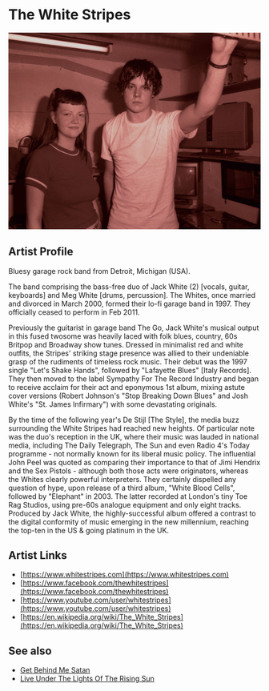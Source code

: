 # The White Stripes

![](../../assets/artists/The_White_Stripes.png)

## Artist Profile

Bluesy garage rock band from Detroit, Michigan (USA).

The band comprising the bass-free duo of Jack White (2) [vocals, guitar, keyboards] and Meg White [drums, percussion]. The Whites, once married and divorced in March 2000, formed their lo-fi garage band in 1997. They officially ceased to perform in Feb 2011.

Previously the guitarist in garage band The Go, Jack White's musical output in this fused twosome was heavily laced with folk blues, country, 60s Britpop and Broadway show tunes. Dressed in minimalist red and white outfits, the Stripes' striking stage presence was allied to their undeniable grasp of the rudiments of timeless rock music. Their debut was the 1997 single "Let's Shake Hands", followed by "Lafayette Blues" [Italy Records]. They then moved to the label Sympathy For The Record Industry and began to receive acclaim for their act and eponymous 1st album, mixing astute cover versions (Robert Johnson's "Stop Breaking Down Blues" and Josh White's "St. James Infirmary") with some devastating originals.

By the time of the following year's De Stijl [The Style], the media buzz surrounding the White Stripes had reached new heights. Of particular note was the duo's reception in the UK, where their music was lauded in national media, including The Daily Telegraph, The Sun and even Radio 4's Today programme - not normally known for its liberal music policy. The influential John Peel was quoted as comparing their importance to that of Jimi Hendrix and the Sex Pistols - although both those acts were originators, whereas the Whites clearly powerful interpreters. They certainly dispelled any question of hype, upon release of a third album, "White Blood Cells", followed by "Elephant" in 2003. The latter recorded at London's tiny Toe Rag Studios, using pre-60s analogue equipment and only eight tracks. Produced by Jack White, the highly-successful album offered a contrast to the digital conformity of music emerging in the new millennium, reaching the top-ten in the US & going platinum in the UK.

## Artist Links

- [https://www.whitestripes.com](https://www.whitestripes.com)
- [https://www.facebook.com/thewhitestripes](https://www.facebook.com/thewhitestripes)
- [https://www.youtube.com/user/whitestripes](https://www.youtube.com/user/whitestripes)
- [https://en.wikipedia.org/wiki/The_White_Stripes](https://en.wikipedia.org/wiki/The_White_Stripes)


## See also

- [Get Behind Me Satan](Get_Behind_Me_Satan.md)
- [Live Under The Lights Of The Rising Sun](Live_Under_The_Lights_Of_The_Rising_Sun.md)
